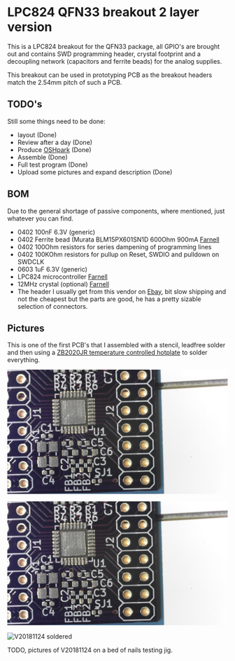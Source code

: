# LPC824 QFN33 breakout 2 layer version
This is a LPC824 breakout for the QFN33 package, all GPIO's are brought out and contains SWD programming header, crystal footprint and a decoupling network (capacitors and ferrite beads) for the analog supplies.

This breakout can be used in prototyping PCB as the breakout headers match the 2.54mm pitch of such a PCB.
## TODO's
Still some things need to be done:
* layout (Done)
* Review after a day (Done)
* Produce [OSHpark](https://oshpark.com/shared_projects/RuvO87MR) (Done)
* Assemble (Done)
* Full test program (Done)
* Upload some pictures and expand description (Done)
## BOM
Due to the general shortage of passive components, where mentioned, just whatever you can find.
* 0402 100nF 6.3V (generic)
* 0402 Ferrite bead (Murata BLM15PX601SN1D 600Ohm 900mA [Farnell](https://uk.farnell.com/2840091)
* 0402 100Ohm resistors for series dampening of programming lines
* 0402 100KOhm resistors for pullup on Reset, SWDIO and pulldown on SWDCLK
* 0603 1uF 6.3V (generic)
* LPC824 microcontroller [Farnell](https://uk.farnell.com/2448376)
* 12MHz crystal (optional) [Farnell](https://uk.farnell.com/2853917)
* The header I usually get from this vendor on [Ebay](https://www.ebay.com/usr/yixue2010), bit slow shipping and not the cheapest but the parts are good, he has a pretty sizable selection of connectors. 
## Pictures
This is one of the first PCB's that I assembled with a stencil, leadfree solder and then using a [ZB2020JR temperature controlled hotplate](https://www.aliexpress.com/item/Factory-new-listing-constant-heating-platform-for-smt-assembly-line-model-ZB2020JR/32962615046.html) to solder everything.

![V20181124 solder paste stencilled](media/V20181124_stenciled.jpg)

![V20181124 components placed](media/V20181124_stenciled.jpg)

![V20181124 soldered](V20181124_soldered.jpg)

TODO, pictures of V20181124 on a bed of nails testing jig.
